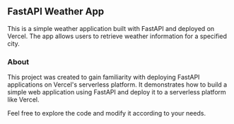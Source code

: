 ## FastAPI Weather App

This is a simple weather application built with FastAPI and deployed on Vercel. The app allows users to retrieve weather information for a specified city.

### About

This project was created to gain familiarity with deploying FastAPI applications on Vercel's serverless platform. It demonstrates how to build a simple web application using FastAPI and deploy it to a serverless platform like Vercel.

Feel free to explore the code and modify it according to your needs.
